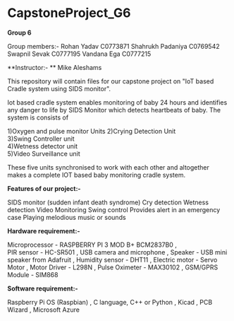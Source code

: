 # CapstoneProject_G6

**Group 6**

Group members:- Rohan Yadav C0773871 
                Shahrukh Padaniya C0769542
                Swapnil Sevak C0777195
                Vandana Ega C0777215

**Instructor:- ** Mike Aleshams

This repository will contain files for our capstone project on "IoT based Cradle system using SIDS monitor".

Iot based cradle system enables monitoring of baby 24 hours and identifies any danger to life by SIDS Monitor which detects heartbeats of baby. The system is consists of

1)Oxygen and pulse monitor Units
2)Crying Detection Unit     
3)Swing Controller unit     
4)Wetness detector unit    
5)Video Surveillance unit

These five units synchronised to work with each other and altogether makes a complete IOT based baby monitoring cradle system.


**Features of our project:-**

SIDS monitor (sudden infant death syndrome)
Cry detection
Wetness detection
Video Monitoring
Swing control
Provides alert in an emergency case
Playing melodious music or sounds


**Hardware requirement:-**

Microprocessor - RASPBERRY PI 3 MOD B+ BCM2837B0  ,  
PIR sensor - HC-SR501  ,
USB camera and microphone  ,
Speaker - USB mini speaker from Adafruit  ,
Humidity sensor - DHT11  ,
Electric motor - Servo Motor  ,
Motor Driver - L298N  ,
Pulse Oximeter - MAX30102  ,
GSM/GPRS Module - SIM868  


**Software requirement:-**

Raspberry Pi OS (Raspbian) ,
C language, C++ or Python  ,
Kicad  ,
PCB Wizard  ,
Microsoft Azure  

